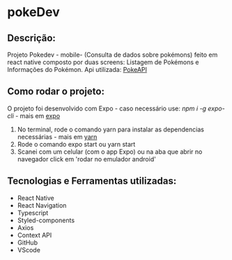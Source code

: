 # pokeDev

## Descrição: 

Projeto Pokedev - mobile- (Consulta de dados sobre pokémons) feito em react native composto por duas screens: Listagem de Pokémons e Informações do Pokémon.
Api utilizada: [PokeAPI](https://pokeapi.co/)

## Como rodar o projeto:

O projeto foi desenvolvido com Expo - caso necessário use: *npm i -g expo-cli* - mais em [expo](https://docs.expo.dev/)

1. No terminal, rode o comando yarn para instalar as dependencias necessárias - mais em [yarn](https://classic.yarnpkg.com/en/docs)
2. Rode o comando expo start ou yarn start
3. Scanei com um celular (com o app Expo) ou na aba que abrir no navegador click em 'rodar no emulador android'


## Tecnologias e Ferramentas utilizadas:

- React Native
- React Navigation
- Typescript
- Styled-components
- Axios
- Context API
- GitHub
- VScode
